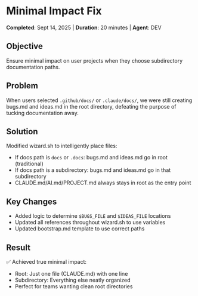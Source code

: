 # Minimal Impact Fix

**Completed**: Sept 14, 2025 | **Duration**: 20 minutes | **Agent**: DEV

## Objective
Ensure minimal impact on user projects when they choose subdirectory documentation paths.

## Problem
When users selected `.github/docs/` or `.claude/docs/`, we were still creating bugs.md and ideas.md in the root directory, defeating the purpose of tucking documentation away.

## Solution
Modified wizard.sh to intelligently place files:
- If docs path is `docs` or `.docs`: bugs.md and ideas.md go in root (traditional)
- If docs path is a subdirectory: bugs.md and ideas.md go in that subdirectory
- CLAUDE.md/AI.md/PROJECT.md always stays in root as the entry point

## Key Changes
- Added logic to determine `$BUGS_FILE` and `$IDEAS_FILE` locations
- Updated all references throughout wizard.sh to use variables
- Updated bootstrap.md template to use correct paths

## Result
✅ Achieved true minimal impact:
- Root: Just one file (CLAUDE.md) with one line
- Subdirectory: Everything else neatly organized
- Perfect for teams wanting clean root directories